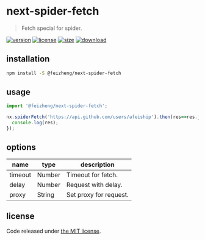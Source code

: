# next-spider-fetch
> Fetch special for spider.

[![version][version-image]][version-url]
[![license][license-image]][license-url]
[![size][size-image]][size-url]
[![download][download-image]][download-url]

## installation
```bash
npm install -S @feizheng/next-spider-fetch
```

## usage
```js
import '@feizheng/next-spider-fetch';

nx.spiderFetch('https://api.github.com/users/afeiship').then(res=>res.json()).then(res=>{
  console.log(res);
});
```

## options
| name    | type   | description            |
| ------- | ------ | ---------------------- |
| timeout | Number | Timeout for fetch.     |
| delay   | Number | Request with delay.    |
| proxy   | String | Set proxy for request. |

## license
Code released under [the MIT license](https://github.com/afeiship/next-spider-fetch/blob/master/LICENSE.txt).

[version-image]: https://img.shields.io/npm/v/@feizheng/next-spider-fetch
[version-url]: https://npmjs.org/package/@feizheng/next-spider-fetch

[license-image]: https://img.shields.io/npm/l/@feizheng/next-spider-fetch
[license-url]: https://github.com/afeiship/next-spider-fetch/blob/master/LICENSE.txt

[size-image]: https://img.shields.io/bundlephobia/minzip/@feizheng/next-spider-fetch
[size-url]: https://github.com/afeiship/next-spider-fetch/blob/master/dist/next-spider-fetch.min.js

[download-image]: https://img.shields.io/npm/dm/@feizheng/next-spider-fetch
[download-url]: https://www.npmjs.com/package/@feizheng/next-spider-fetch
